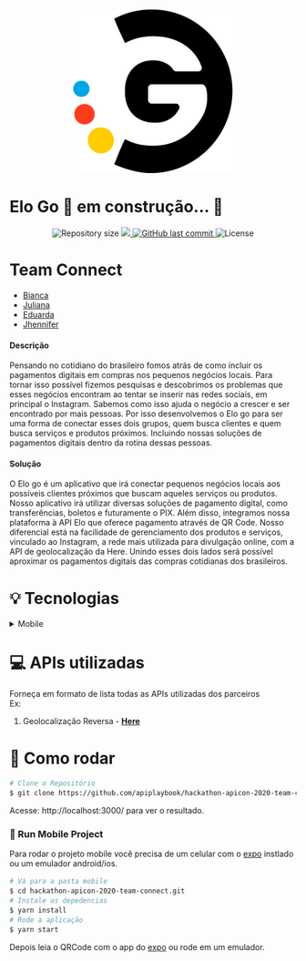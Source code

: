 <p align="center">
   <img src="./assets/logo-eloGo.png" alt="EloGo" width="280"/>
</p>

# Elo Go 🚀 em construção... 🚧

<p align="center">	
  
  <img alt="Repository size" src="https://img.shields.io/github/repo-size/apiplaybook/hackathon-apicon-2020-team-connect?color=000000&style=for-the-badge">

  <a aria-label="Completed" href="https://prensa.li/apicon/hackathon-elo-apicon-2020/">
    <img src="https://img.shields.io/badge/Hackathon ELO -Apicon 2020-000000?style=for-the-badge"></img>
  </a>
  <a href="https://github.com/bkkater/happy/commits/master">
    <img alt="GitHub last commit" src="https://img.shields.io/github/last-commit/apiplaybook/hackathon-apicon-2020-team-connect?color=000000&style=for-the-badge">
  </a> 
  <img alt="License" src="https://img.shields.io/badge/license-MIT-000000?style=for-the-badge">
</p>

# Team Connect
- [Bianca](https://github.com/bkkater)
- [Juliana](https://www.linkedin.com/in/juliana-talita-b683581b2/)
- [Eduarda](https://www.linkedin.com/in/eduarda-barboza-tavares-612a55159/)
- [Jhennifer](https://www.linkedin.com/in/jhennifer-pimentel-0518171b2/)

#### **Descrição**

Pensando no cotidiano do brasileiro fomos atrás de como incluir os pagamentos digitais em compras nos pequenos negócios locais. Para tornar isso possível fizemos pesquisas e descobrimos os problemas que esses negócios encontram ao tentar se inserir nas redes sociais, em principal o Instagram. Sabemos como isso ajuda o negócio a crescer e ser encontrado por mais pessoas. 
Por isso desenvolvemos o Elo go para ser uma forma de conectar esses dois grupos, quem busca clientes e quem busca serviços e produtos próximos. Incluindo nossas soluções de pagamentos digitais dentro da rotina dessas pessoas.

#### **Solução**
O Elo go é um aplicativo que irá conectar pequenos negócios locais aos possíveis clientes próximos que buscam aqueles serviços ou produtos. Nosso aplicativo irá utilizar diversas soluções de pagamento digital, como transferências, boletos e futuramente o PIX. Além disso, integramos nossa plataforma à API Elo que oferece pagamento através de QR Code. Nosso diferencial está na facilidade de gerenciamento dos produtos e serviços, vinculado ao Instagram, a rede mais utilizada para divulgação online, com a API de geolocalização da Here. Unindo esses dois lados será possível aproximar os pagamentos digitais das compras cotidianas dos brasileiros.


# :bulb: **Tecnologias**

<details>
  <summary>Mobile</summary>

-   [React](https://pt-br.reactjs.org/)
-   [React Native](https://reactnative.dev/)
-   [Expo](https://expo.io/learn)
-   [Typescript](https://www.typescriptlang.org/)
-   [React Navigation](https://reactnavigation.org/)
-   [Axios](https://www.npmjs.com/package/axios)
-   [Expo Google Fonts](https://github.com/expo/google-fonts)
-   [React Native Maps](https://github.com/react-native-maps/react-native-maps)
-   [Here Reverse Geocoding API](https://developer.here.com/documentation/geocoding-search-api/dev_guide/topics/endpoint-geocode-brief.html)
-   [VS Code](https://code.visualstudio.com/)
</details>

# :computer:  **APIs utilizadas**

Forneça em formato de lista todas as APIs utilizadas dos parceiros<br>
Ex:
1. Geolocalização Reversa - [**Here**](https://developer.here.com)

# :construction_worker: Como rodar
```bash
# Clone o Repositório
$ git clone https://github.com/apiplaybook/hackathon-apicon-2020-team-connect.git
```
Acesse: http://localhost:3000/ para ver o resultado.

### 📱 Run Mobile Project
Para rodar o projeto mobile você precisa de um celular com o [expo](https://play.google.com/store/apps/details?id=host.exp.exponent) instlado ou um emulador android/ios.

```bash
# Vá para a pasta mobile
$ cd hackathon-apicon-2020-team-connect.git
# Instale as depedencias
$ yarn install
# Rode a aplicação
$ yarn start
```

Depois leia o QRCode com o app do [expo](https://play.google.com/store/apps/details?id=host.exp.exponent) ou rode em um emulador.
